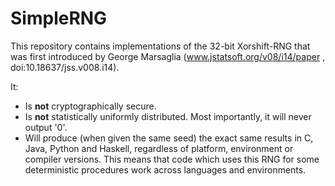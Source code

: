 # SimpleRNG

This repository contains implementations of the 32-bit Xorshift-RNG that was first introduced by George Marsaglia (www.jstatsoft.org/v08/i14/paper , doi:10.18637/jss.v008.i14).

It:

- Is **not** cryptographically secure.
- Is **not** statistically uniformly distributed. Most importantly, it will never output '0'.
- Will produce (when given the same seed) the exact same results in C, Java, Python and Haskell, regardless of platform, environment or compiler versions. This means that code which uses this RNG for some deterministic procedures work across languages and environments.



